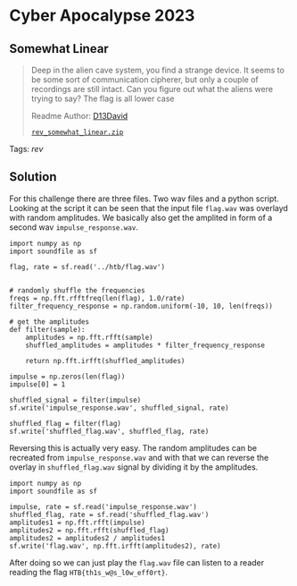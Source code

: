 # Cyber Apocalypse 2023

## Somewhat Linear

> Deep in the alien cave system, you find a strange device. It seems to be some sort of communication cipherer, but only a couple of recordings are still intact. Can you figure out what the aliens were trying to say? The flag is all lower case
>
>  Readme Author: [D13David](https://github.com/D13David)
>
> [`rev_somewhat_linear.zip`](rev_somewhat_linear.zip)

Tags: _rev_

## Solution
For this challenge there are three files. Two wav files and a python script. Looking at the script it can be seen that the input file `flag.wav` was overlayd with random amplitudes. We basically also get the amplited in form of a second wav `impulse_response.wav`.

```
import numpy as np
import soundfile as sf

flag, rate = sf.read('../htb/flag.wav')


# randomly shuffle the frequencies
freqs = np.fft.rfftfreq(len(flag), 1.0/rate)
filter_frequency_response = np.random.uniform(-10, 10, len(freqs))

# get the amplitudes
def filter(sample):
    amplitudes = np.fft.rfft(sample)
    shuffled_amplitudes = amplitudes * filter_frequency_response

    return np.fft.irfft(shuffled_amplitudes)

impulse = np.zeros(len(flag))
impulse[0] = 1

shuffled_signal = filter(impulse)
sf.write('impulse_response.wav', shuffled_signal, rate)

shuffled_flag = filter(flag)
sf.write('shuffled_flag.wav', shuffled_flag, rate)
```

Reversing this is actually very easy. The random amplitudes can be recreated from `impulse_response.wav` and with that we can reverse the overlay in `shuffled_flag.wav` signal by dividing it by the amplitudes.

```
import numpy as np
import soundfile as sf

impulse, rate = sf.read('impulse_response.wav')
shuffled_flag, rate = sf.read('shuffled_flag.wav')
amplitudes1 = np.fft.rfft(impulse)
amplitudes2 = np.fft.rfft(shuffled_flag)
amplitudes2 = amplitudes2 / amplitudes1
sf.write('flag.wav', np.fft.irfft(amplitudes2), rate)
```

After doing so we can just play the `flag.wav` file can listen to a reader reading the flag `HTB{th1s_w@s_l0w_eff0rt}`.